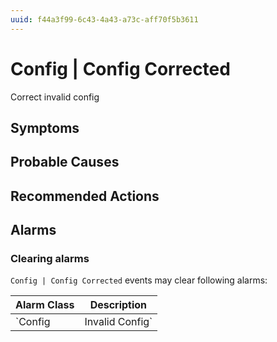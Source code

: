 ```yaml
---
uuid: f44a3f99-6c43-4a43-a73c-aff70f5b3611
---
```

# Config | Config Corrected

Correct invalid config

## Symptoms

## Probable Causes

## Recommended Actions

## Alarms

### Clearing alarms

`Config | Config Corrected` events may clear following alarms:

Alarm Class | Description
--- | ---
`Config | Invalid Config` | dispose
